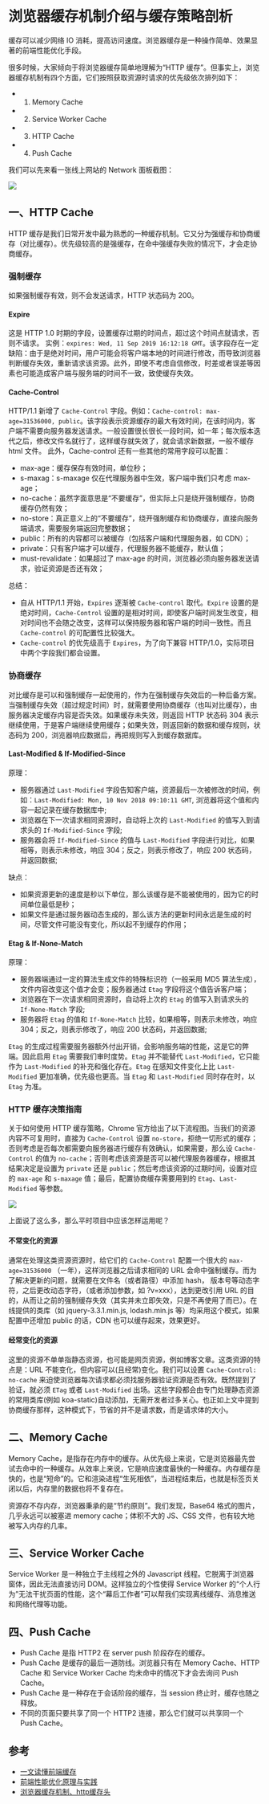 # 浏览器缓存机制介绍与缓存策略剖析

缓存可以减少网络 IO 消耗，提高访问速度。浏览器缓存是一种操作简单、效果显著的前端性能优化手段。

很多时候，大家倾向于将浏览器缓存简单地理解为“HTTP 缓存”。但事实上，浏览器缓存机制有四个方面，它们按照获取资源时请求的优先级依次排列如下：

- 1. Memory Cache
- 2. Service Worker Cache
- 3. HTTP Cache
- 4. Push Cache

我们可以先来看一张线上网站的 Network 面板截图：

![](https://img.yancongwen.cn/20190513105520.png)

## 一、HTTP Cache

HTTP 缓存是我们日常开发中最为熟悉的一种缓存机制。它又分为强缓存和协商缓存（对比缓存）。优先级较高的是强缓存，在命中强缓存失败的情况下，才会走协商缓存。

### 强制缓存

如果强制缓存有效，则不会发送请求，HTTP 状态码为 200。

#### Expire

这是 HTTP 1.0 时期的字段，设置缓存过期的时间点，超过这个时间点就请求，否则不请求。
实例：`expires: Wed, 11 Sep 2019 16:12:18 GMT`。该字段存在一定缺陷：由于是绝对时间，用户可能会将客户端本地的时间进行修改，而导致浏览器判断缓存失效，重新请求该资源。此外，即使不考虑自信修改，时差或者误差等因素也可能造成客户端与服务端的时间不一致，致使缓存失效。

#### Cache-Control

HTTP/1.1 新增了 `Cache-Control` 字段。例如：`Cache-control: max-age=31536000, public`。该字段表示资源缓存的最大有效时间，在该时间内，客户端不需要向服务器发送请求。一般设置很长很长一段时间，如一年；每次版本迭代之后，修改文件名就行了，这样缓存就失效了，就会请求新数据，一般不缓存 html 文件。
此外，Cache-control 还有一些其他的常用字段可以配置：

- max-age：缓存保存有效时间，单位秒；
- s-maxag：s-maxage 仅在代理服务器中生效，客户端中我们只考虑 max-age；
- no-cache：虽然字面意思是“不要缓存”，但实际上只是绕开强制缓存，协商缓存仍然有效；
- no-store：真正意义上的“不要缓存”，绕开强制缓存和协商缓存，直接向服务端请求，需要服务端返回完整数据；
- public：所有的内容都可以被缓存（包括客户端和代理服务器，如 CDN）；
- private：只有客户端才可以缓存，代理服务器不能缓存，默认值；
- must-revalidate：如果超过了 max-age 的时间，浏览器必须向服务器发送请求，验证资源是否还有效；

总结：

- 自从 HTTP/1.1 开始，`Expires` 逐渐被 `Cache-control` 取代。`Expire` 设置的是绝对时间，`Cache-Control` 设置的是相对时间，即使客户端时间发生改变，相对时间也不会随之改变，这样可以保持服务器和客户端的时间一致性。而且 `Cache-control` 的可配置性比较强大。
- `Cache-control` 的优先级高于 `Expires`，为了向下兼容 HTTP/1.0，实际项目中两个字段我们都会设置。

### 协商缓存

对比缓存是可以和强制缓存一起使用的，作为在强制缓存失效后的一种后备方案。
当强制缓存失效（超过规定时间）时，就需要使用协商缓存（也叫对比缓存），由服务器决定缓存内容是否失效。如果缓存未失效，则返回 HTTP 状态码 304 表示继续使用，于是客户端继续使用缓存；如果失效，则返回新的数据和缓存规则，状态码为 200，浏览器响应数据后，再把规则写入到缓存数据库。

#### Last-Modified & If-Modified-Since

原理：

- 服务器通过 `Last-Modified` 字段告知客户端，资源最后一次被修改的时间，例如：`Last-Modified: Mon, 10 Nov 2018 09:10:11 GMT`, 浏览器将这个值和内容一起记录在缓存数据库中;
- 浏览器在下一次请求相同资源时，自动将上次的 `Last-Modified` 的值写入到请求头的 `If-Modified-Since` 字段;
- 服务器会将 `If-Modified-Since` 的值与 `Last-Modified` 字段进行对比，如果相等，则表示未修改，响应 304；反之，则表示修改了，响应 200 状态码，并返回数据;

缺点：

- 如果资源更新的速度是秒以下单位，那么该缓存是不能被使用的，因为它的时间单位最低是秒；
- 如果文件是通过服务器动态生成的，那么该方法的更新时间永远是生成的时间，尽管文件可能没有变化，所以起不到缓存的作用；

#### Etag & If-None-Match

原理：

- 服务器端通过一定的算法生成文件的特殊标识符（一般采用 MD5 算法生成），文件内容改变这个值才会变；服务器通过 `Etag` 字段将这个值告诉客户端；
- 浏览器在下一次请求相同资源时，自动将上次的 `Etag` 的值写入到请求头的 `If-None-Match` 字段;
- 服务器将 `Etag` 的值和 `If-None-Match` 比较，如果相等，则表示未修改，响应 304；反之，则表示修改了，响应 200 状态码，并返回数据;

`Etag` 的生成过程需要服务器额外付出开销，会影响服务端的性能，这是它的弊端。因此启用 `Etag` 需要我们审时度势。`Etag` 并不能替代 `Last-Modified`，它只能作为 `Last-Modified` 的补充和强化存在。`Etag` 在感知文件变化上比 `Last-Modified` 更加准确，优先级也更高。当 `Etag` 和 `Last-Modified` 同时存在时，以 `Etag` 为准。

### HTTP 缓存决策指南

关于如何使用 HTTP 缓存策略，Chrome 官方给出了以下流程图。当我们的资源内容不可复用时，直接为 `Cache-Control` 设置 `no-store`，拒绝一切形式的缓存；否则考虑是否每次都需要向服务器进行缓存有效确认，如果需要，那么设 `Cache-Control` 的值为 `no-cache`；否则考虑该资源是否可以被代理服务器缓存，根据其结果决定是设置为 `private` 还是 `public`；然后考虑该资源的过期时间，设置对应的 `max-age` 和 `s-maxage` 值；最后，配置协商缓存需要用到的 `Etag`、`Last-Modified` 等参数。

![](https://img.yancongwen.cn/1557732992(1).png)

上面说了这么多，那么平时项目中应该怎样运用呢？

#### 不常变化的资源

通常在处理这类资源资源时，给它们的 `Cache-Control` 配置一个很大的 `max-age=31536000` （一年），这样浏览器之后请求相同的 URL 会命中强制缓存。而为了解决更新的问题，就需要在文件名（或者路径）中添加 hash， 版本号等动态字符，之后更改动态字符，（或者添加参数，如 ?v=xxx），达到更改引用 URL 的目的，从而让之前的强制缓存失效（其实并未立即失效，只是不再使用了而已）。在线提供的类库（如 jquery-3.3.1.min.js, lodash.min.js 等）均采用这个模式，如果配置中还增加 public 的话，CDN 也可以缓存起来，效果更好。

#### 经常变化的资源

这里的资源不单单指静态资源，也可能是网页资源，例如博客文章。这类资源的特点是：URL 不能变化，但内容可以(且经常)变化。我们可以设置 `Cache-Control: no-cache` 来迫使浏览器每次请求都必须找服务器验证资源是否有效。既然提到了验证，就必须 `ETag` 或者 `Last-Modified` 出场。这些字段都会由专门处理静态资源的常用类库(例如 koa-static)自动添加，无需开发者过多关心。也正如上文中提到协商缓存那样，这种模式下，节省的并不是请求数，而是请求体的大小。

## 二、Memory Cache

Memory Cache，是指存在内存中的缓存。从优先级上来说，它是浏览器最先尝试去命中的一种缓存。从效率上来说，它是响应速度最快的一种缓存。内存缓存是快的，也是“短命”的。它和渲染进程“生死相依”，当进程结束后，也就是标签页关闭以后，内存里的数据也将不复存在。

资源存不存内存，浏览器秉承的是“节约原则”。我们发现，Base64 格式的图片，几乎永远可以被塞进 memory cache；体积不大的 JS、CSS 文件，也有较大地被写入内存的几率。

## 三、Service Worker Cache

Service Worker 是一种独立于主线程之外的 Javascript 线程。它脱离于浏览器窗体，因此无法直接访问 DOM。这样独立的个性使得 Service Worker 的“个人行为”无法干扰页面的性能，这个“幕后工作者”可以帮我们实现离线缓存、消息推送和网络代理等功能。

## 四、Push Cache

- Push Cache 是指 HTTP2 在 server push 阶段存在的缓存。
- Push Cache 是缓存的最后一道防线。浏览器只有在 Memory Cache、HTTP Cache 和 Service Worker Cache 均未命中的情况下才会去询问 Push Cache。
- Push Cache 是一种存在于会话阶段的缓存，当 session 终止时，缓存也随之释放。
- 不同的页面只要共享了同一个 HTTP2 连接，那么它们就可以共享同一个 Push Cache。

## 参考

- [一文读懂前端缓存](https://mp.weixin.qq.com/s/e42vFNPPxt7zcd1N0Li7pg)
- [前端性能优化原理与实践](https://juejin.im/book/5b936540f265da0a9624b04b/section/5b9ba651f265da0ac726e5de)
- [浏览器缓存机制、http缓存头](https://blog.csdn.net/xiaozhuo_tang/article/details/78300855)
